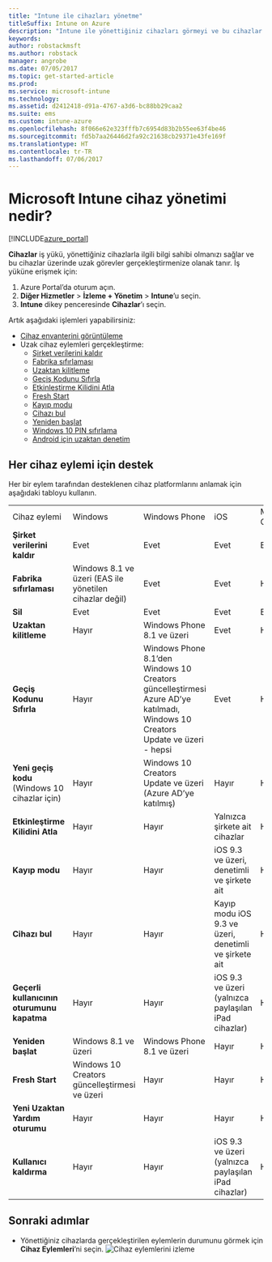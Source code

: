 ```yaml
---
title: "Intune ile cihazları yönetme"
titleSuffix: Intune on Azure
description: "Intune ile yönettiğiniz cihazları görmeyi ve bu cihazlar üzerinde çeşitli işlemler yapmayı öğrenin.\""
keywords: 
author: robstackmsft
ms.author: robstack
manager: angrobe
ms.date: 07/05/2017
ms.topic: get-started-article
ms.prod: 
ms.service: microsoft-intune
ms.technology: 
ms.assetid: d2412418-d91a-4767-a3d6-bc88bb29caa2
ms.suite: ems
ms.custom: intune-azure
ms.openlocfilehash: 8f066e62e323fffb7c6954d83b2b55ee63f4be46
ms.sourcegitcommit: fd5b7aa26446d2fa92c21638cb29371e43fe169f
ms.translationtype: HT
ms.contentlocale: tr-TR
ms.lasthandoff: 07/06/2017
---
```

# <a name="what-is-microsoft-intune-device-management"></a>Microsoft Intune cihaz yönetimi nedir?


[!INCLUDE[azure_portal](./includes/azure_portal.md)]

**Cihazlar** iş yükü, yönettiğiniz cihazlarla ilgili bilgi sahibi olmanızı sağlar ve bu cihazlar üzerinde uzak görevler gerçekleştirmenize olanak tanır. İş yüküne erişmek için:

1. Azure Portal’da oturum açın.
2. **Diğer Hizmetler** > **İzleme + Yönetim** > **Intune**’u seçin.
3. **Intune** dikey penceresinde **Cihazlar**’ı seçin.

Artık aşağıdaki işlemleri yapabilirsiniz:

- [Cihaz envanterini görüntüleme](device-inventory.md)
- Uzak cihaz eylemleri gerçekleştirme:
    - [Şirket verilerini kaldır](device-company-data-remove.md) 
    - [Fabrika sıfırlaması](device-factory-reset.md)
    - [Uzaktan kilitleme](device-remote-lock.md)
    - [Geçiş Kodunu Sıfırla](device-passcode-reset.md)
    - [Etkinleştirme Kilidini Atla](device-activation-lock-bypass.md)
    - [Fresh Start](device-fresh-start.md)
    - [Kayıp modu](device-lost-mode.md)
    - [Cihazı bul](device-locate.md)
    - [Yeniden başlat](device-restart.md)
    - [Windows 10 PIN sıfırlama](device-windows-pin-reset.md)
    - [Android için uzaktan denetim](device-profile-android-teamviewer.md)


## <a name="support-for-each-device-action"></a>Her cihaz eylemi için destek

Her bir eylem tarafından desteklenen cihaz platformlarını anlamak için aşağıdaki tabloyu kullanın.

|||||||
|-|-|-|-|-|-|
|Cihaz eylemi|Windows|Windows Phone|iOS|Mac OS|Android|
|**Şirket verilerini kaldır**|Evet|Evet|Evet|Evet|Evet|
|**Fabrika sıfırlaması**|Windows 8.1 ve üzeri (EAS ile yönetilen cihazlar değil)|Evet|Evet|Hayır|Android for Work desteklenmiyor|
|**Sil**|Evet|Evet|Evet|Evet|Evet|
|**Uzaktan kilitleme**|Hayır|Windows Phone 8.1 ve üzeri|Evet|Hayır|Evet|
|**Geçiş Kodunu Sıfırla**|Hayır|Windows Phone 8.1’den Windows 10 Creators güncelleştirmesi Azure AD’ye katılmadı, Windows 10 Creators Update ve üzeri - hepsi|Evet|Hayır|Android 7 öncesi için Android for Work desteklenmiyor|
|**Yeni geçiş kodu** (Windows 10 cihazlar için)|Hayır|Windows 10 Creators Update ve üzeri (Azure AD’ye katılmış)|Hayır|Hayır|Android for Work desteklenmiyor|
|**Etkinleştirme Kilidini Atla**|Hayır|Hayır|Yalnızca şirkete ait cihazlar|Hayır|Hayır|
|**Kayıp modu**|Hayır|Hayır|iOS 9.3 ve üzeri, denetimli ve şirkete ait|Hayır|Hayır|
|**Cihazı bul**|Hayır|Hayır|Kayıp modu iOS 9.3 ve üzeri, denetimli ve şirkete ait|Hayır|Hayır|
|**Geçerli kullanıcının oturumunu kapatma**|Hayır|Hayır|iOS 9.3 ve üzeri (yalnızca paylaşılan iPad cihazlar)|Hayır|Hayır|
|**Yeniden başlat**|Windows 8.1 ve üzeri|Windows Phone 8.1 ve üzeri|Hayır|Hayır|Hayır|
|**Fresh Start**|Windows 10 Creators güncelleştirmesi ve üzeri|Hayır|Hayır|Hayır|Hayır|
|**Yeni Uzaktan Yardım oturumu**|Hayır|Hayır|Hayır|Hayır|Evet|
|**Kullanıcı kaldırma**|Hayır|Hayır|iOS 9.3 ve üzeri (yalnızca paylaşılan iPad cihazlar)|Hayır|Hayır|

## <a name="next-steps"></a>Sonraki adımlar

- Yönettiğiniz cihazlarda gerçekleştirilen eylemlerin durumunu görmek için **Cihaz Eylemleri**’ni seçin. 
![Cihaz eylemlerini izleme](./media/monitor-device-actions.png)
